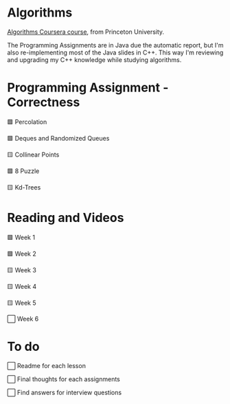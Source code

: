 # Algorithms
[Algorithms Coursera course](https://coursera.org/share/c54425f661da618dffedb7ba857a21c1), from Princeton University.

The Programming Assignments are in Java due the automatic report, but I'm also re-implementing most of the Java slides in C++. This way I'm reviewing and upgrading my C++ knowledge while studying algorithms.

# Programming Assignment - Correctness

:green_square: Percolation

:green_square: Deques and Randomized Queues

:yellow_square: Collinear Points

:green_square: 8 Puzzle

:yellow_square: Kd-Trees

# Reading and Videos
:green_square: Week 1

:green_square: Week 2

:yellow_square: Week 3

:yellow_square: Week 4

:yellow_square: Week 5

:white_large_square: Week 6

# To do

:white_large_square: Readme for each lesson

:white_large_square: Final thoughts for each assignments

:white_large_square: Find answers for interview questions 
